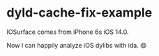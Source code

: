 # dyld-cache-fix-example

IOSurface comes from iPhone 6s iOS 14.0.

Now I can happily analyze iOS dylibs with ida. 😄
